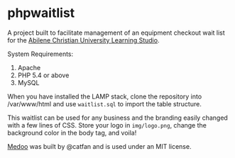 # phpwaitlist
A project built to facilitate management of an equipment checkout wait list for the [Abilene Christian University Learning Studio](http://blogs.acu.edu/learningstudio).

System Requirements: 

1. Apache
2. PHP 5.4 or above
3. MySQL

When you have installed the LAMP stack, clone the repository into /var/www/html and use <code>waitlist.sql</code> to import the table structure. 

This waitlist can be used for any business and the branding easily changed with a few lines of CSS. Store your logo in <code>img/logo.png</code>, change the background color in the body tag, and voila!


[Medoo](http://medoo.in/) was built by @catfan and is used under an MIT license.

